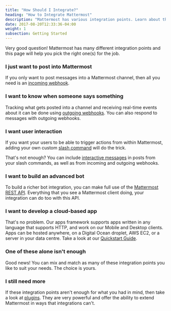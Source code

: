 ```yaml
---
title: "How Should I Integrate?"
heading: "How to Integrate Mattermost"
description: "Mattermost has various integration points. Learn about the various ways you can integrate Mattermost with other services."
date: 2017-08-20T12:33:36-04:00
weight: 1
subsection: Getting Started
---
```


Very good question! Mattermost has many different integration points and this page will help you pick the right one(s) for the job.

### I just want to post into Mattermost

If you only want to post messages into a Mattermost channel, then all you need is an [incoming webhook](/integrate/incoming-webhooks/).

### I want to know when someone says something

Tracking what gets posted into a channel and receiving real-time events about it can be done using [outgoing webhooks](/integrate/outgoing-webhooks/). You can also respond to messages with outgoing webhooks.

### I want user interaction

If you want your users to be able to trigger actions from within Mattermost, adding your own custom [slash command](/integrate/slash-commands/) will do the trick.

That's not enough? You can include <a target="_blank" href="https://docs.mattermost.com/developer/interactive-messages.html">interactive messages</a> in posts from your slash commands, as well as from incoming and outgoing webhooks.

### I want to build an advanced bot

To build a richer bot integration, you can make full use of the [Mattermost REST API](/integrate/rest-api/). Everything that you see a Mattermost client doing, your integration can do too with this API.

### I want to develop a cloud-based app 

That's no problem. Our apps framework supports apps written in any language that supports HTTP, and work on our Mobile and Desktop clients. Apps can be hosted anywhere, on a Digital Ocean droplet, AWS EC2, or a server in your data centre. Take a look at our [Quickstart Guide](https://developers.mattermost.com/integrate/apps/quick-start-go/).

### One of these alone isn't enough

Good news! You can mix and match as many of these integration points you like to suit your needs. The choice is yours.

### I still need more

If these integration points aren't enough for what you had in mind, then take a look at [plugins](/extend/plugins/). They are very powerful and offer the ability to extend Mattermost in ways that integrations can't.
